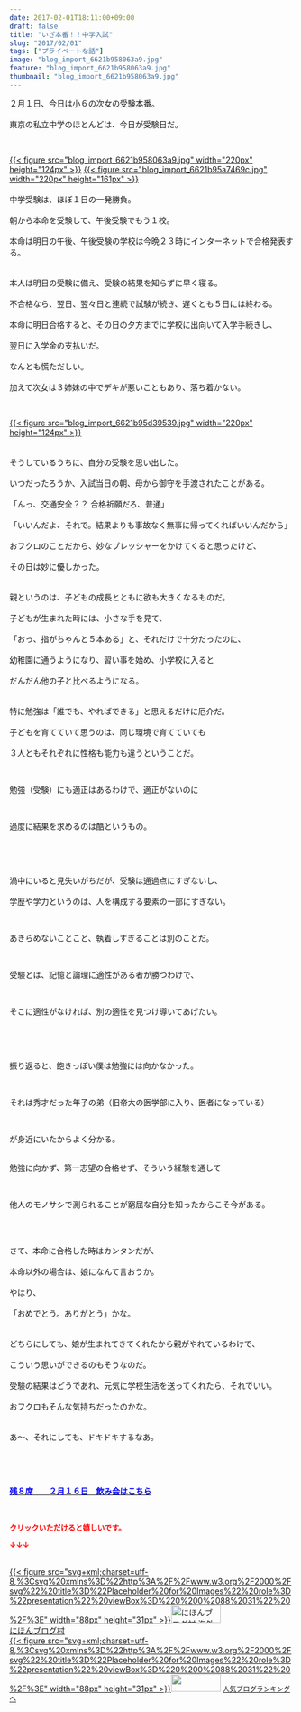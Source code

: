 ```yaml
---
date: 2017-02-01T18:11:00+09:00
draft: false
title: "いざ本番！！中学入試"
slug: "2017/02/01"
tags: ["プライベートな話"]
image: "blog_import_6621b958063a9.jpg"
feature: "blog_import_6621b958063a9.jpg"
thumbnail: "blog_import_6621b958063a9.jpg"
---
```

<p>２月１日、今日は小６の次女の受験本番。<br/><br/>東京の私立中学のほとんどは、今日が受験日だ。</p><p> </p><p><a href="blog_import_6621b95919757.jpg">{{< figure src="blog_import_6621b958063a9.jpg" width="220px" height="124px" >}}</a> <a href="blog_import_6621b95b95ff1.jpg">{{< figure src="blog_import_6621b95a7469c.jpg" width="220px" height="161px" >}}</a><br/><br/>中学受験は、ほぼ１日の一発勝負。<br/><br/>朝から本命を受験して、午後受験でもう１校。<br/><br/>本命は明日の午後、午後受験の学校は今晩２３時にインターネットで合格発表する。<br/><br/><br/>本人は明日の受験に備え、受験の結果を知らずに早く寝る。<br/><br/>不合格なら、翌日、翌々日と連続で試験が続き、遅くとも５日には終わる。<br/><br/>本命に明日合格すると、その日の夕方までに学校に出向いて入学手続きし、<br/><br/>翌日に入学金の支払いだ。<br/><br/>なんとも慌ただしい。<br/><br/>加えて次女は３姉妹の中でデキが悪いこともあり、落ち着かない。</p><p> </p><p><a href="blog_import_6621b95e4cdc4.jpg">{{< figure src="blog_import_6621b95d39539.jpg" width="220px" height="124px" >}}</a><br/><br/><br/>そうしているうちに、自分の受験を思い出した。<br/><br/>いつだったろうか、入試当日の朝、母から御守を手渡されたことがある。<br/><br/>「んっ、交通安全？？ 合格祈願だろ、普通」<br/><br/>「いいんだよ、それで。結果よりも事故なく無事に帰ってくればいいんだから」<br/><br/>おフクロのことだから、妙なプレッシャーをかけてくると思ったけど、<br/><br/>その日は妙に優しかった。<br/><br/><br/>親というのは、子どもの成長とともに欲も大きくなるものだ。<br/><br/>子どもが生まれた時には、小さな手を見て、<br/><br/>「おっ、指がちゃんと５本ある」と、それだけで十分だったのに、<br/><br/>幼稚園に通うようになり、習い事を始め、小学校に入ると<br/><br/>だんだん他の子と比べるようになる。<br/><br/><br/>特に勉強は「誰でも、やればできる」と思えるだけに厄介だ。<br/><br/>子どもを育てていて思うのは、同じ環境で育てていても<br/><br/>３人ともそれぞれに性格も能力も違うということだ。</p><p> </p><p>勉強（受験）にも適正はあるわけで、適正がないのに</p><p> </p><p>過度に結果を求めるのは酷というもの。</p><p> </p><p> </p><p>渦中にいると見失いがちだが、受験は通過点にすぎないし、<br/><br/>学歴や学力というのは、人を構成する要素の一部にすぎない。</p><p> </p><p>あきらめないことこと、執着しすぎることは別のことだ。</p><p> </p><p>受験とは、記憶と論理に適性がある者が勝つわけで、</p><p> </p><p>そこに適性がなければ、別の適性を見つけ導いてあげたい。</p><p> </p><p> </p><p>振り返ると、飽きっぽい僕は勉強には向かなかった。</p><p> </p><p>それは秀才だった年子の弟（旧帝大の医学部に入り、医者になっている）</p><p> </p><p>が身近にいたからよく分かる。</p><p><br/>勉強に向かず、第一志望の合格せず、そういう経験を通して</p><p> </p><p>他人のモノサシで測られることが窮屈な自分を知ったからこそ今がある。<br/> </p><p> </p><p>さて、本命に合格した時はカンタンだが、<br/><br/>本命以外の場合は、娘になんて言おうか。<br/><br/>やはり、<br/><br/>「おめでとう。ありがとう」かな。<br/><br/><br/>どちらにしても、娘が生まれてきてくれたから親がやれているわけで、<br/><br/>こういう思いができるのもそうなのだ。<br/><br/>受験の結果はどうであれ、元気に学校生活を送ってくれたら、それでいい。<br/><br/>おフクロもそんな気持ちだったのかな。<br/><br/><br/>あ～、それにしても、ドキドキするなあ。</p><p> </p><p> </p><p><a href="http://ameblo.jp/baliclub/entry-12242087718.html" target="_blank"><span style="text-decoration: underline;"><span style="font-weight: bold;"><span style="color: rgb(0, 0, 255);">残８席　　２月１６日　飲み会はこちら</span></span></span></a></p><p> </p><p><font color="#ff0000" size="2"><strong>クリックいただけると嬉しいです。</strong></font></p><p><font color="#ff0000" size="2"><strong>↓↓↓</strong></font></p><p><br/><a href="ranking.html?p_cid=01260127" target="_blank">{{< figure src="svg+xml;charset=utf-8,%3Csvg%20xmlns%3D%22http%3A%2F%2Fwww.w3.org%2F2000%2Fsvg%22%20title%3D%22Placeholder%20for%20Images%22%20role%3D%22presentation%22%20viewBox%3D%220%200%2088%2031%22%20%2F%3E" width="88px" height="31px" >}}<noscript><img alt="にほんブログ村 海外生活ブログ バリ島情報へ" border="0" height="31" src="https://img-proxy.blog-video.jp/images?url=http%3A%2F%2Foverseas.blogmura.com%2Fbali%2Fimg%2Fbali88_31.gif" width="88"></noscript></a><br/><a href="ranking.html?p_cid=01260127" target="_blank">にほんブログ村</a><br/><a href="link.php?1804582" title="人気ブログランキングへ">{{< figure src="svg+xml;charset=utf-8,%3Csvg%20xmlns%3D%22http%3A%2F%2Fwww.w3.org%2F2000%2Fsvg%22%20title%3D%22Placeholder%20for%20Images%22%20role%3D%22presentation%22%20viewBox%3D%220%200%2088%2031%22%20%2F%3E" width="88px" height="31px" >}}<noscript><img border="0" height="31" src="https://blog.with2.net/img/banner/banner_22.gif" width="88"></noscript></a> <a href="link.php?1804582" style="font-size: 12px;">人気ブログランキングへ</a></p>

